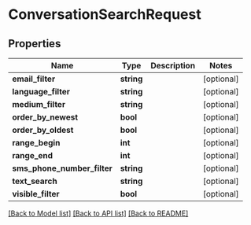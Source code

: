 # ConversationSearchRequest

## Properties
Name | Type | Description | Notes
------------ | ------------- | ------------- | -------------
**email_filter** | **string** |  | [optional] 
**language_filter** | **string** |  | [optional] 
**medium_filter** | **string** |  | [optional] 
**order_by_newest** | **bool** |  | [optional] 
**order_by_oldest** | **bool** |  | [optional] 
**range_begin** | **int** |  | [optional] 
**range_end** | **int** |  | [optional] 
**sms_phone_number_filter** | **string** |  | [optional] 
**text_search** | **string** |  | [optional] 
**visible_filter** | **bool** |  | [optional] 

[[Back to Model list]](../README.md#documentation-for-models) [[Back to API list]](../README.md#documentation-for-api-endpoints) [[Back to README]](../README.md)


